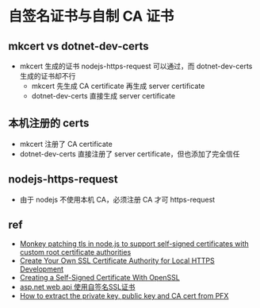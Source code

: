 # 自签名证书与自制 CA 证书


## mkcert vs dotnet-dev-certs
- mkcert 生成的证书 nodejs-https-request 可以通过，而 dotnet-dev-certs 生成的证书却不行
    - mkcert 先生成 CA certificate 再生成 server certificate
    - dotnet-dev-certs 直接生成 server certificate

## 本机注册的 certs
- mkcert 注册了 CA certificate
- dotnet-dev-certs 直接注册了 server certificate，但也添加了完全信任

## nodejs-https-request
- 由于 nodejs 不使用本机 CA，必须注册 CA 才可 https-request

## ref
- [Monkey patching tls in node.js to support self-signed certificates with custom root certificate authorities](https://medium.com/trabe/monkey-patching-tls-in-node-js-to-support-self-signed-certificates-with-custom-root-cas-25c7396dfd2a)
- [Create Your Own SSL Certificate Authority for Local HTTPS Development](https://deliciousbrains.com/ssl-certificate-authority-for-local-https-development/)
- [Creating a Self-Signed Certificate With OpenSSL](https://www.baeldung.com/openssl-self-signed-cert)
- [asp.net web api 使用自签名SSL证书](https://cloud.tencent.com/developer/article/1054686)
- [How to extract the private key, public key and CA cert from PFX](https://opentechtips.com/how-to-extract-the-private-key-public-key-and-ca-cert-from-pfx/)
